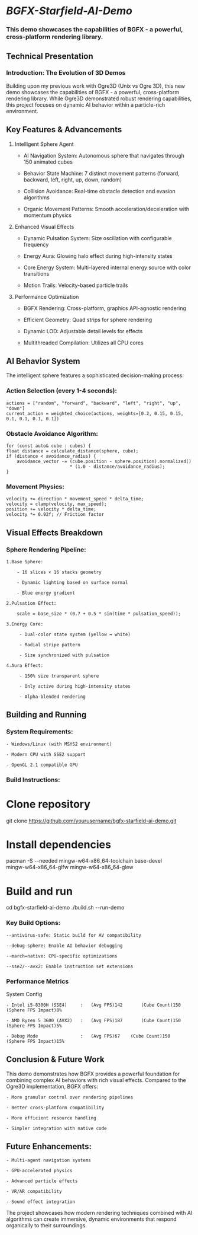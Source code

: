 # ___BGFX-Starfield-AI-Demo___
### This demo showcases the capabilities of BGFX - a powerful, cross-platform rendering library.

## Technical Presentation

### Introduction: The Evolution of 3D Demos

Building upon my previous work with Ogre3D (Unix vs Ogre 3D), this new demo showcases the capabilities of BGFX - a powerful, cross-platform rendering library. While Ogre3D demonstrated robust rendering capabilities, this project focuses on dynamic AI behavior within a particle-rich environment.

## Key Features & Advancements

1. Intelligent Sphere Agent

    * AI Navigation System: Autonomous sphere that navigates through 150 animated cubes

    * Behavior State Machine: 7 distinct movement patterns (forward, backward, left, right, up, down, random)

    * Collision Avoidance: Real-time obstacle detection and evasion algorithms

    * Organic Movement Patterns: Smooth acceleration/deceleration with momentum physics

2. Enhanced Visual Effects

    * Dynamic Pulsation System: Size oscillation with configurable frequency

    * Energy Aura: Glowing halo effect during high-intensity states

    * Core Energy System: Multi-layered internal energy source with color transitions

    * Motion Trails: Velocity-based particle trails

3. Performance Optimization

    * BGFX Rendering: Cross-platform, graphics API-agnostic rendering

    * Efficient Geometry: Quad strips for sphere rendering

    * Dynamic LOD: Adjustable detail levels for effects

    * Multithreaded Compilation: Utilizes all CPU cores


## AI Behavior System

The intelligent sphere features a sophisticated decision-making process:

### Action Selection (every 1-4 seconds):

    actions = ["random", "forward", "backward", "left", "right", "up", "down"]
    current_action = weighted_choice(actions, weights=[0.2, 0.15, 0.15, 0.1, 0.1, 0.1, 0.1])

### Obstacle Avoidance Algorithm:

    for (const auto& cube : cubes) {
    float distance = calculate_distance(sphere, cube);
    if (distance < avoidance_radius) {
        avoidance_vector -= (cube.position - sphere.position).normalized() 
                            * (1.0 - distance/avoidance_radius);
    }
    
### Movement Physics:

    velocity += direction * movement_speed * delta_time;
    velocity = clamp(velocity, max_speed);
    position += velocity * delta_time;
    velocity *= 0.92f; // Friction factor

## Visual Effects Breakdown

### Sphere Rendering Pipeline:

    1.Base Sphere:

        - 16 slices × 16 stacks geometry

        - Dynamic lighting based on surface normal

        - Blue energy gradient

    2.Pulsation Effect:
    
        scale = base_size * (0.7 + 0.5 * sin(time * pulsation_speed));
    
    3.Energy Core:

         - Dual-color state system (yellow ↔ white)

         - Radial stripe pattern

         - Size synchronized with pulsation

    4.Aura Effect:
   
         - 150% size transparent sphere

         - Only active during high-intensity states

         - Alpha-blended rendering
    
## Building and Running
### System Requirements:

    - Windows/Linux (with MSYS2 environment)

    - Modern CPU with SSE2 support

    - OpenGL 2.1 compatible GPU

### Build Instructions:

# Clone repository
git clone https://github.com/yourusername/bgfx-starfield-ai-demo.git

# Install dependencies
pacman -S --needed mingw-w64-x86_64-toolchain base-devel \
    mingw-w64-x86_64-glfw mingw-w64-x86_64-glew

# Build and run
cd bgfx-starfield-ai-demo
./build.sh --run-demo

### Key Build Options:

    --antivirus-safe: Static build for AV compatibility

    --debug-sphere: Enable AI behavior debugging

    --march=native: CPU-specific optimizations

    --sse2/--avx2: Enable instruction set extensions

### Performance Metrics

System Config	        

    - Intel i5-8300H (SSE4)     :   (Avg FPS)142	   (Cube Count)150	      (Sphere FPS Impact)8%

    - AMD Ryzen 5 3600 (AVX2)   :   (Avg FPS)187	   (Cube Count)150	      (Sphere FPS Impact)5%

    - Debug Mode                :   (Avg FPS)67	   (Cube Count)150	      (Sphere FPS Impact)15%
    

## Conclusion & Future Work

This demo demonstrates how BGFX provides a powerful foundation for combining complex AI behaviors with rich visual effects. 
Compared to the Ogre3D implementation, BGFX offers:

    - More granular control over rendering pipelines

    - Better cross-platform compatibility

    - More efficient resource handling

    - Simpler integration with native code

## Future Enhancements:

    - Multi-agent navigation systems

    - GPU-accelerated physics

    - Advanced particle effects

    - VR/AR compatibility

    - Sound effect integration

The project showcases how modern rendering techniques combined with AI algorithms can create immersive, dynamic environments that respond organically to their surroundings.

